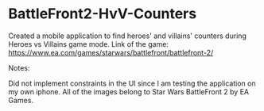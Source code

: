 # BattleFront2-HvV-Counters
Created a mobile application to find heroes' and villains' counters during Heroes vs Villains game mode. Link of the game: https://www.ea.com/games/starwars/battlefront/battlefront-2/

Notes:

Did not implement constraints in the UI since I am testing the application on my own iphone.
All of the images belong to Star Wars BattleFront 2 by EA Games.
